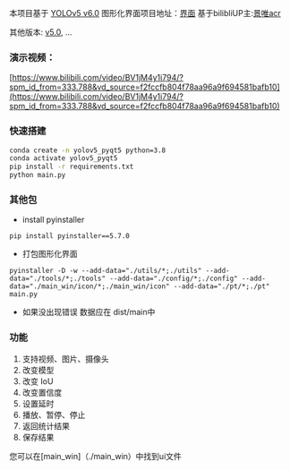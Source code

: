 本项目基于 [YOLOv5 v6.0](https://github.com/ultralytics/yolov5/tree/v6.0)
图形化界面项目地址：[界面](https://github.com/Javacr/PyQt5-YOLOv5)
基于bilibliUP主:[景唯acr](https://space.bilibili.com/34704910)

其他版本: [v5.0](https://github.com/Javacr/PyQt5-YOLOv5/tree/yolov5_v5.0), ...

### 演示视频：
[https://www.bilibili.com/video/BV1jM4y1i794/?spm_id_from=333.788&vd_source=f2fccfb804f78aa96a9f694581bafb10](https://www.bilibili.com/video/BV1jM4y1i794/?spm_id_from=333.788&vd_source=f2fccfb804f78aa96a9f694581bafb10)
<object data="tools/video.mp4" height="600px" width="100%"></object>
### 快速搭建

```bash
conda create -n yolov5_pyqt5 python=3.8
conda activate yolov5_pyqt5
pip install -r requirements.txt
python main.py
```
### 其他包

- install pyinstaller

```
pip install pyinstaller==5.7.0
```

- 打包图形化界面

```
pyinstaller -D -w --add-data="./utils/*;./utils" --add-data="./tools/*;./tools" --add-data="./config/*;./config" --add-data="./main_win/icon/*;./main_win/icon" --add-data="./pt/*;./pt" main.py
```

- 如果没出现错误 数据应在 dist/main中

### 功能

1. 支持视频、图片、摄像头
2. 改变模型
3. 改变 IoU
4. 改变置信度
5. 设置延时
6. 播放、暂停、停止
7. 返回统计结果
8. 保存结果

您可以在[main_win]（./main_win）中找到ui文件




